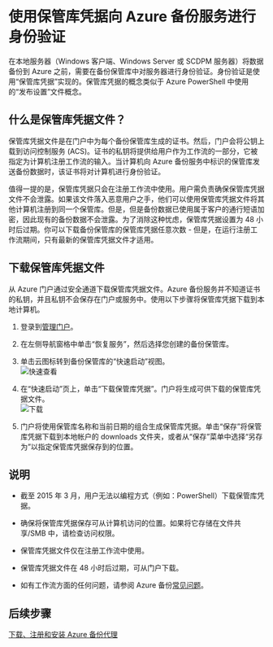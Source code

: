 <properties
   pageTitle="下载 Azure 备份中的保管库凭据"
   description="了解如何使用保管库凭据在备份保管库和 Azure 备份服务中对你的计算机进行身份验证"
   services="backup"
   documentationCenter=""
   authors="prvijay"
   manager="shreeshd"
   editor=""/>
<tags
   ms.service="backup" ms.date="03/27/2015" wacn.date=""/>

# 使用保管库凭据向 Azure 备份服务进行身份验证

在本地服务器（Windows 客户端、Windows Server 或 SCDPM 服务器）将数据备份到 Azure 之前，需要在备份保管库中对服务器进行身份验证。身份验证是使用“保管库凭据”实现的。保管库凭据的概念类似于 Azure PowerShell 中使用的“发布设置”文件概念。

## 什么是保管库凭据文件？

保管库凭据文件是在门户中为每个备份保管库生成的证书。然后，门户会将公钥上载到访问控制服务 (ACS)。证书的私钥将提供给用户作为工作流的一部分，它被指定为计算机注册工作流的输入。当计算机向 Azure 备份服务中标识的保管库发送备份数据时，该证书将对计算机进行身份验证。

值得一提的是，保管库凭据只会在注册工作流中使用。用户需负责确保保管库凭据文件不会泄露。如果该文件落入恶意用户之手，他们可以使用保管库凭据文件将其他计算机注册到同一个保管库。但是，但是备份数据已使用属于客户的通行短语加密，因此现有的备份数据不会泄露。为了消除这种忧虑，保管库凭据设置为 48 小时后过期。你可以下载备份保管库的保管库凭据任意次数 - 但是，在运行注册工作流期间，只有最新的保管库凭据文件才适用。

## 下载保管库凭据文件

从 Azure 门户通过安全通道下载保管库凭据文件。Azure 备份服务并不知道证书的私钥，并且私钥不会保存在门户或服务中。使用以下步骤将保管库凭据下载到本地计算机。

1.  登录到[管理门户](https://manage.windowsazure.cn/)。
2.  在左侧导航窗格中单击“恢复服务”，然后选择您创建的备份保管库。 
3. 单击云图标转到备份保管库的“快速启动”视图。<br/>
![快速查看][1]

4.  在“快速启动”页上，单击“下载保管库凭据”。门户将生成可供下载的保管库凭据文件。<br/>
![下载][2]

5.  门户将使用保管库名称和当前日期的组合生成保管库凭据。单击“保存”将保管库凭据下载到本地帐户的 downloads 文件夹，或者从“保存”菜单中选择“另存为”以指定保管库凭据保存到的位置。

## 说明
+ 截至 2015 年 3 月，用户无法以编程方式（例如：PowerShell）下载保管库凭据。

+ 确保将保管库凭据保存可从计算机访问的位置。如果将它存储在文件共享/SMB 中，请检查访问权限。

+ 保管库凭据文件仅在注册工作流中使用。

+ 保管库凭据文件在 48 小时后过期，可从门户下载。

+ 如有工作流方面的任何问题，请参阅 Azure 备份[常见问题](/documentation/articles/backup-azure-backup-faq)。

## 后续步骤
[下载、注册和安装 Azure 备份代理](/documenatation/articles/backup-azure-backup-download-register)

<!--Image references-->
[1]: ./media/backup-azure-backup-download-vc/quickview.png
[2]: ./media/backup-azure-backup-download-vc/downloadvc.png

<!---HONumber=67-->